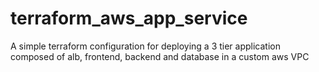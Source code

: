 # terraform_aws_app_service
A simple terraform configuration for deploying a 3 tier application composed of alb, frontend, backend and database in a custom aws VPC
